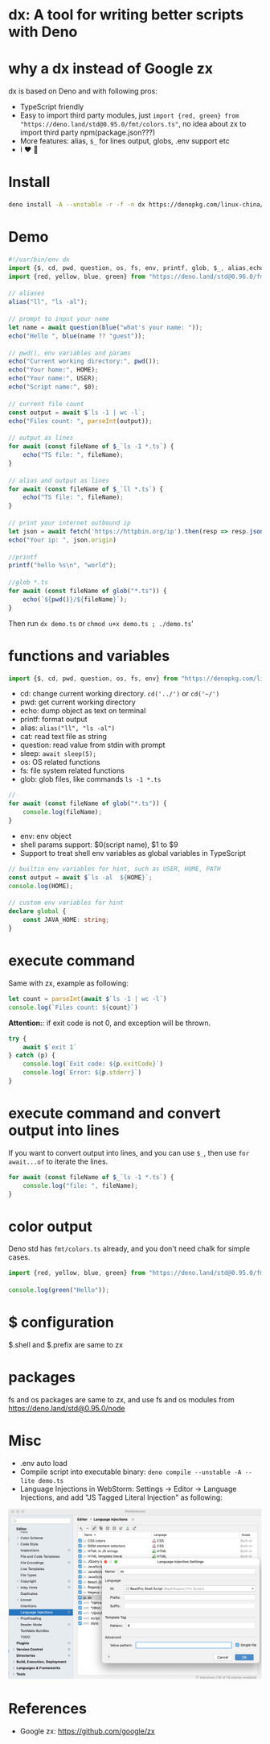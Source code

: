 dx: A tool for writing better scripts with Deno
==========================================

# why a dx instead of Google zx

dx is based on Deno and with following pros:

* TypeScript friendly
* Easy to import third party modules, just `import {red, green} from "https://deno.land/std@0.95.0/fmt/colors.ts"`, no idea about zx to import third party npm(package.json???)
* More features: alias, `$_` for lines output, globs, .env support etc
* I ❤️ 🦕

# Install

```bash
deno install -A --unstable -r -f -n dx https://denopkg.com/linux-china/dx/cli.ts
```

# Demo

```typescript
#!/usr/bin/env dx
import {$, cd, pwd, question, os, fs, env, printf, glob, $_, alias,echo} from "./mod.ts";
import {red, yellow, blue, green} from "https://deno.land/std@0.96.0/fmt/colors.ts";

// aliases
alias("ll", "ls -al");

// prompt to input your name
let name = await question(blue("what's your name: "));
echo("Hello ", blue(name ?? "guest"));

// pwd(), env variables and params
echo("Current working directory:", pwd());
echo("Your home:", HOME);
echo("Your name:", USER);
echo("Script name:", $0);

// current file count
const output = await $`ls -1 | wc -l`;
echo("Files count: ", parseInt(output));

// output as lines
for await (const fileName of $_`ls -1 *.ts`) {
    echo("TS file: ", fileName);
}

// alias and output as lines
for await (const fileName of $_`ll *.ts`) {
    echo("TS file: ", fileName);
}

// print your internet outbound ip
let json = await fetch('https://httpbin.org/ip').then(resp => resp.json());
echo("Your ip: ", json.origin)

//printf
printf("hello %s\n", "world");

//glob *.ts
for await (const fileName of glob("*.ts")) {
    echo(`${pwd()}/${fileName}`);
}
```

Then run `dx demo.ts` or `chmod u+x demo.ts ; ./demo.ts`'

# functions and variables

```typescript
import {$, cd, pwd, question, os, fs, env} from "https://denopkg.com/linux-china/dx/mod.ts";
```

* cd: change current working directory. `cd('../')` or `cd('~/')`
* pwd: get current working directory
* echo:  dump object as text on terminal
* printf:  format output
* alias: `alias("ll", "ls -al")`  
* cat:  read text file as string
* question: read value from stdin with prompt
* sleep: `await sleep(5);`
* os: OS related functions
* fs: file system related functions
* glob:  glob files, like commands `ls -1 *.ts`

```typescript
// 
for await (const fileName of glob("*.ts")) {
    console.log(fileName);
}
```

* env: env object
* shell params support: $0(script name), $1 to $9  
* Support to treat shell env variables as global variables in TypeScript

```typescript
// builtin env variables for hint, such as USER, HOME, PATH
const output = await $`ls -al  ${HOME}`;
console.log(HOME);

// custom env variables for hint
declare global {
    const JAVA_HOME: string;
}
```

# execute command

Same with zx, example as following:

```typescript
let count = parseInt(await $`ls -1 | wc -l`)
console.log(`Files count: ${count}`)
```

**Attention:**: if exit code is not 0, and exception will be thrown.

```typescript
try {
    await $`exit 1`
} catch (p) {
    console.log(`Exit code: ${p.exitCode}`)
    console.log(`Error: ${p.stderr}`)
}
```

# execute command and convert output into lines

If you want to convert output into lines, and you can use `$_`, then use `for await...of` to iterate the lines.

```typescript
for await (const fileName of $_`ls -1 *.ts`) {
    console.log("file: ", fileName);
}
```

# color output

Deno std has `fmt/colors.ts` already, and you don't need chalk for simple cases.

```typescript
import {red, yellow, blue, green} from "https://deno.land/std@0.95.0/fmt/colors.ts";

console.log(green("Hello"));
```

# $ configuration

$.shell and $.prefix are same to zx

# packages

fs and os packages are same to zx, and use fs and os modules from https://deno.land/std@0.95.0/node

# Misc

* .env auto load
* Compile script into executable binary: `deno compile --unstable -A --lite demo.ts`
* Language Injections in WebStorm:  Settings -> Editor -> Language Injections, and add "JS Tagged Literal Injection" as following:

![Language Injections in WebStorm](./docs/webstorm-dx-settings.png)

# References

* Google zx: https://github.com/google/zx
